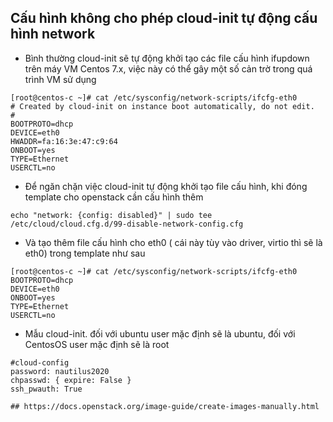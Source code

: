 
## Cấu hình không cho phép cloud-init tự động cấu hình network
- Bình thường cloud-init sẽ tự động khởi tạo các file cấu hình ifupdown trên máy VM Centos 7.x, việc này có thể gây một số cản trờ trong quá trình VM sử dụng
```
[root@centos-c ~]# cat /etc/sysconfig/network-scripts/ifcfg-eth0
# Created by cloud-init on instance boot automatically, do not edit.
#
BOOTPROTO=dhcp
DEVICE=eth0
HWADDR=fa:16:3e:47:c9:64
ONBOOT=yes
TYPE=Ethernet
USERCTL=no

```

- Để ngăn chặn việc cloud-init tự động khởi tạo file cấu hình, khi đóng template cho openstack cần cấu hình thêm 
```
echo "network: {config: disabled}" | sudo tee /etc/cloud/cloud.cfg.d/99-disable-network-config.cfg
```
- Và tạo thêm file cấu hình cho eth0 ( cái này tùy vào driver, virtio thì sẽ là eth0) trong template như sau

```
[root@centos-c ~]# cat /etc/sysconfig/network-scripts/ifcfg-eth0
BOOTPROTO=dhcp
DEVICE=eth0
ONBOOT=yes
TYPE=Ethernet
USERCTL=no
```


- Mẫu cloud-init. đối với ubuntu user mặc định sẽ là ubuntu, đối với CentosOS user mặc định sẽ là root
```
#cloud-config
password: nautilus2020
chpasswd: { expire: False }
ssh_pwauth: True
```


```
## https://docs.openstack.org/image-guide/create-images-manually.html

```